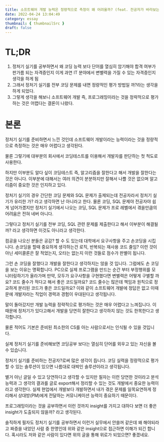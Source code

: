 ```yaml
---
title: 소프트웨어 개발 능력은 정량적으로 측정이 왜 어려울까? (feat. 전공자가 바라보는 정보처리기사 실기)
date: 2022-04-24 13:04:49
category: essay
thumbnail: { thumbnailSrc }
draft: false
---
```


# TL;DR

1. 정처기 실기를 공부하면서 왜 코딩 능력 보다 단어를 열심히 암기해야 합격 여부가 판가름 되는 자격증인지 이게 과연 IT 분야에서 변별력을 가질 수 있는 자격증인지 생각을 하게 됨
1. 그래서 정처기 실기를 전부 코딩 문제를 내면 정량적인 평가 방법일 까?라는 생각을 하게 되었다.
1. 그렇게 생각을 해보니 소프트웨어 개발 즉, 프로그래밍이라는 것을 정략적으로 평가하는 것은 어렵다는 결론이 나왔다.

# 본론

정처기 실기를 준비하면서 느낀 것인데 소프트웨어 개발이라는 능력이라는 것을 정량적으로 측정하는 것은 매우 어렵다고 생각된다.

물론 그렇기에 대부분의 회사에서 코딩테스트를 이용해서 개발자를 판단하는 첫 척도로 사용한다.

하지만 이부분도 알다 싶이 코딩테스트 즉, 알고리즘을 잘한다고 해서 개발을 잘한다는 것은 아니다.
이부분에 대해서는 여러 의견이 분분하지만 잘해서 나쁠 것은 없으며 알고리즘이 중요한 것은 인지하고 있다.

정처기 실기의 경우 간단한 코딩 문제와 SQL 문제가 출제되는데 전공자라서 정처기 실기가 유리한 가? 라고 생각하면 난 아니라고 한다.
물론 코딩, SQL 문제야 전공자야 쉽게 넘어가곘지만 정처기 실기에서 나오는 코딩, SQL 문제가 프로 레벨에서 겪을만큼의 어려움은 전혀 네버 아니다.

그렇다고 정처기 실기를 전부 코딩, SQL 관련 문제를 제출한다고 해서 이부분이 해결될 까? 라고 생각하면 이것도 아니라고 생각한다.

컴공을 나오신 분들은 공감? 할 수 도 있는데 대학에서 요구사항을 주고 손코딩을 시킵니다.
손코딩을 할때 중요하게 생각하는건 로직, 반복되는 재사용 코드 줄임? 이런 것이 아닌 세미콜론은 잘 적었는지, 오타는 없는지 이런 것들로 점수가 판별이 됩니다.

그런 손 코딩을 잘했다고 개발을 잘한다고 생각하지는 않을 것 입니다. 그럼에도 손 코딩을 보는 이유는 명확합니다.
PC으로 실제 프로그램을 만드는 순간 부터 부정행위를 모니터링하기가 올라가며 만약, 모두가 요구사항을 구현했다면 변별력은 어떻게 구별할 까요? 코드 줄수가 적다고 해서 좋은 코드일까요? 코드 줄수는 많은데 책임과 원칙으로 정교하게 분리된 코드가 좋은 코드일까요? 이와 같이 소프트웨어 개발에 정답은 없고 이때문에 개발자라는 직업이 경력과 경험이 우대된다고 생각됩니다.

말이 돌아갔지만 개발 능력을 정략적으로 평가하는 것은 매우 어렵다고 느껴집니다. 이때문에 정처기가 있다고해서 개발을 당연히 잘한다고 생각하지 않는 것도 한목한다고 생각합니다.

물론 적어도 기본은 준비된 최소한의 CS를 아는 사람으로서는 인식될 수 있을 것입니다.

실제 정처기 실기를 준비해보면 코딩공부 보다는 열심히 단어를 외우고 있는 자신을 볼 수 있습니다.

정처기 실기를 준비하는 전공자?로써 많은 생각이 듭니다. 코딩 실력을 정량적으로 평가할 수 있는 솔루션이 있으면 나름대로 대박인 솔루션이라고 생각됩니다.

별거 아닌 글일 수 있고 당연하다고 생각할 수 있지만 필자는 이런 당연한 것이라고 분석 능력과 그 생각의 결과를 글로 export해서 정리할 수 있는 것도 개발에서 중요한 능력이라고 생각한다. 실제 현업에서 개발보다 개발하면서 내가 겪은 문제를 일목요연하게 정리해서 상대방(PM)에게 전달하는 커뮤니케이션 능력이 중요하기 때문이다.

프로그래밍이라는 것을 공부하면서 이런 것까지 insight를 가지고 대하다 보면 더 좋은 insight가 도출되지 않을까? 라고 생각된다.

솔직하게 필자도 정처기 실기를 공부하면서 이런거 실무에서 안쓸꺼 같은데 왜 해야되라고 짜증을 내었던 사람 중 한명인데 위와 같은 insight으로 접근하면 이해가 되긴 합니다. 혹시라도 저와 같은 사람이 있다면 위의 글을 통해 위로가 되었으면? 좋겠네요.
